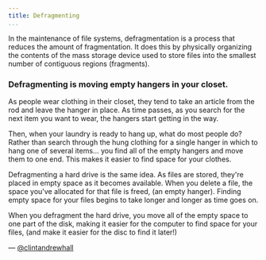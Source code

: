 ```yaml
---
title: Defragmenting
...
```

<Definition>
  In the maintenance of file systems, defragmentation is a process that reduces
  the amount of fragmentation. It does this by physically organizing the
  contents of the mass storage device used to store files into the smallest
  number of contiguous regions (fragments).
</Definition>

### Defragmenting is moving empty hangers in your closet.
As people wear clothing in their closet, they tend to take an article from the
rod and leave the hanger in place.  As time passes, as you search for the next
item you want to wear, the hangers start getting in the way.

Then, when your laundry is ready to hang up, what do most people do?  Rather
than search through the hung clothing for a single hanger in which to hang one
of several items... you find all of the empty hangers and move them to one end.
This makes it easier to find space for your clothes.

Defragmenting a hard drive is the same idea.  As files are stored, they're
placed in empty space as it becomes available.  When you delete a file, the
space you've allocated for that file is freed, (an empty hanger).  Finding empty
space for your files begins to take longer and longer as time goes on.

When you defragment the hard drive, you move all of the empty space to one part
of the disk, making it easier for the computer to find space for your files,
(and make it easier for the disc to find it later!)

— [@clintandrewhall][1]

[1]:http://www.github.com/clintandrewhall
